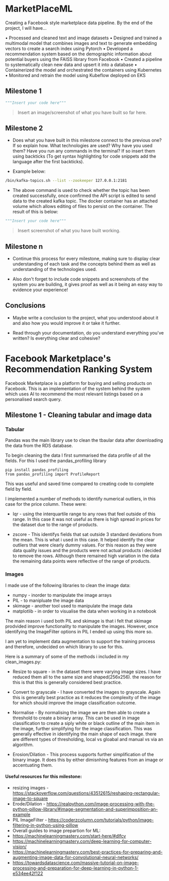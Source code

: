 # MarketPlaceML
Creating a Facebook style marketplace data pipeline. By the end of the project, I will have...

• Processed and cleaned text and image datasets
• Designed and trained a multimodal model that combines images and text to generate embedding vectors to create a search index using Pytorch
• Developed a recommendation system based on the demographic information about potential buyers using the FAISS library from Facebook
• Created a pipeline to systematically clean new data and upsert it into a database
• Containerized the model and orchestrated the containers using Kubernetes
• Monitored and retrain the model using Kubeflow deployed on EKS 

## Milestone 1


  
```python
"""Insert your code here"""
```

> Insert an image/screenshot of what you have built so far here.

## Milestone 2

- Does what you have built in this milestone connect to the previous one? If so explain how. What technologies are used? Why have you used them? Have you run any commands in the terminal? If so insert them using backticks (To get syntax highlighting for code snippets add the language after the first backticks).

- Example below:

```bash
/bin/kafka-topics.sh --list --zookeeper 127.0.0.1:2181
```

- The above command is used to check whether the topic has been created successfully, once confirmed the API script is edited to send data to the created kafka topic. The docker container has an attached volume which allows editing of files to persist on the container. The result of this is below:

```python
"""Insert your code here"""
```

> Insert screenshot of what you have built working.

## Milestone n

- Continue this process for every milestone, making sure to display clear understanding of each task and the concepts behind them as well as understanding of the technologies used.

- Also don't forget to include code snippets and screenshots of the system you are building, it gives proof as well as it being an easy way to evidence your experience!

## Conclusions

- Maybe write a conclusion to the project, what you understood about it and also how you would improve it or take it further.

- Read through your documentation, do you understand everything you've written? Is everything clear and cohesive?

# Facebook Marketplace's Recommendation Ranking System
Facebook Marketplace is a platform for buying and selling products on Facebook. This is an implementation of the system behind the system which uses AI to recommend the most relevant listings based on a personalised search query.

## Milestone 1 - Cleaning tabular and image data
### Tabular
Pandas was the main library use to clean the tbaular data after downloading the data from the RDS database.

To begin cleaning the data I first summarised the data profile of all the fields. For this I used the pandas_profiling library

```
pip install pandas_profiling
from pandas_profiling import ProfileReport
```
This was useful and saved time compared to creating code to complete field by field.

I implemented a number of methods to identify numerical outliers, in this case for the price column. These were:

- Iqr - using the interquartile range to any rows that feel outside of this range. In this case it was not useful as there is high spread in prices for the dataset due to the range of products.

- zscore - This identifys fields that sat outside 3 standard deviations from the mean. This is what i used in this case. It helped identify the clear outliers that were clearly dummy values. For this reason as they were data quality issues and the products were not actual products i decided to remove the rows. Although there remained high variation in the data the remaining data points were reflective of the range of products.

### Images
I made use of the following libraries to clean the image data:

- numpy - inorder to manipulate the image arrays
- PIL - to manipluate the image data
- skimage - another tool used to manipulate the image data
- matplotlib - in order to visualise the data when working in a notebook

The main reason i used both PIL and skimage is that i felt that skimage prodvided improve functionality to manipulate the images. However, once identifying the ImageFilter options in PIL I ended up using this more so.

I am yet to implement data augmentation to support the training process and therefore, undecided on which library to use for this.

Here is a summary of some of the methods i included in my clean_images.py:

- Resize to square - in the dataset there were varying image sizes. I have reduced them all to the same size and shaped(256x256). the reason for this is that this is generally considered best practice.

- Convert to grayscale - I have converted the images to grayscale. Again this is generally best practice as it reduces the complexity of the image for which should improve the image classification outcome.

- Normalise - By normalising the image we are then able to create a threshold to create a biniary array. This can be used in image classification to create a siply white or black outline of the main item in the image, further simplifying for the image classification. This was generally effective in identifying the main shape of each image. there are different types of thresholding, local vs gloabal and manual vs via an algorithm.

- Erosion/Dilation - This process supports further simplification of the binary image. It does this by either dimisnhing features from an image or accentuating them.


#### Useful resources for this milestone:
- resizing images - https://stackoverflow.com/questions/43512615/reshaping-rectangular-image-to-square
- Erode/Dilation - https://realpython.com/image-processing-with-the-python-pillow-library/#image-segmentation-and-superimposition-an-example
- PIL ImageFilter - https://coderzcolumn.com/tutorials/python/image-filtering-in-python-using-pillow
- Overall guides to image prepartion for ML:
- https://machinelearningmastery.com/start-here/#dlfcv
- https://machinelearningmastery.com/deep-learning-for-computer-vision/
- https://machinelearningmastery.com/best-practices-for-preparing-and-augmenting-image-data-for-convolutional-neural-networks/
- https://towardsdatascience.com/massive-tutorial-on-image-processing-and-preparation-for-deep-learning-in-python-1-e534ee42f122
